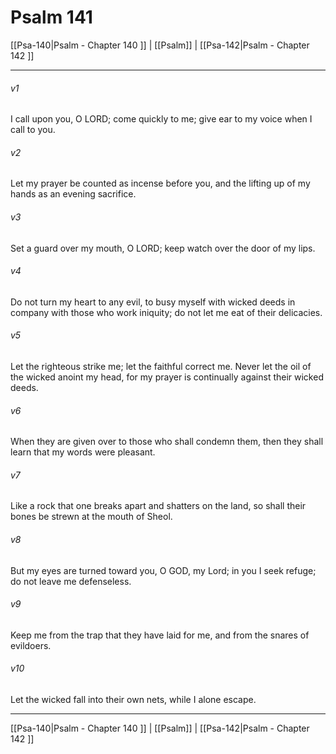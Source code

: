 # Psalm 141

[[Psa-140|Psalm - Chapter 140 ]] | [[Psalm]] | [[Psa-142|Psalm - Chapter 142 ]]
***

###### v1
I call upon you, O LORD; come quickly to me; give ear to my voice when I call to you.
###### v2
Let my prayer be counted as incense before you, and the lifting up of my hands as an evening sacrifice.
###### v3
Set a guard over my mouth, O LORD; keep watch over the door of my lips.
###### v4
Do not turn my heart to any evil, to busy myself with wicked deeds in company with those who work iniquity; do not let me eat of their delicacies.
###### v5
Let the righteous strike me; let the faithful correct me. Never let the oil of the wicked anoint my head, for my prayer is continually against their wicked deeds.
###### v6
When they are given over to those who shall condemn them, then they shall learn that my words were pleasant.
###### v7
Like a rock that one breaks apart and shatters on the land, so shall their bones be strewn at the mouth of Sheol.
###### v8
But my eyes are turned toward you, O GOD, my Lord; in you I seek refuge; do not leave me defenseless.
###### v9
Keep me from the trap that they have laid for me, and from the snares of evildoers.
###### v10
Let the wicked fall into their own nets, while I alone escape.

***

[[Psa-140|Psalm - Chapter 140 ]] | [[Psalm]] | [[Psa-142|Psalm - Chapter 142 ]]
